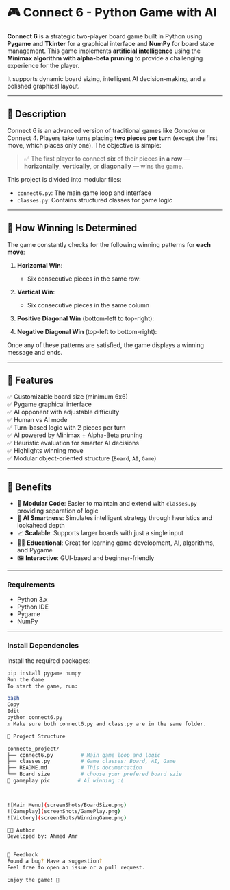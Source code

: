 # 🎮 Connect 6 - Python Game with AI

**Connect 6** is a strategic two-player board game built in Python using **Pygame** and **Tkinter** for a graphical interface and **NumPy** for board state management. This game implements **artificial intelligence** using the **Minimax algorithm with alpha-beta pruning** to provide a challenging experience for the player.

It supports dynamic board sizing, intelligent AI decision-making, and a polished graphical layout.

---

## 📖 Description

Connect 6 is an advanced version of traditional games like Gomoku or Connect 4. Players take turns placing **two pieces per turn** (except the first move, which places only one). The objective is simple:

> ✅ The first player to connect **six** of their pieces **in a row** — **horizontally**, **vertically**, or **diagonally** — wins the game.

This project is divided into modular files:
- `connect6.py`: The main game loop and interface
- `classes.py`: Contains structured classes for game logic

---

## 🧠 How Winning Is Determined

The game constantly checks for the following winning patterns for **each move**:

1. **Horizontal Win**:
   - Six consecutive pieces in the same row:  

2. **Vertical Win**:
   - Six consecutive pieces in the same column

3. **Positive Diagonal Win** (bottom-left to top-right):
   
4. **Negative Diagonal Win** (top-left to bottom-right):
   

Once any of these patterns are satisfied, the game displays a winning message and ends.

---

## 🌟 Features

✅ Customizable board size (minimum 6x6)  
✅ Pygame graphical interface  
✅ AI opponent with adjustable difficulty  
✅ Human vs AI mode  
✅ Turn-based logic with 2 pieces per turn  
✅ AI powered by Minimax + Alpha-Beta pruning  
✅ Heuristic evaluation for smarter AI decisions  
✅ Highlights winning move  
✅ Modular object-oriented structure (`Board`, `AI`, `Game`)

---

## 📌 Benefits

- 🧩 **Modular Code**: Easier to maintain and extend with `classes.py` providing separation of logic
- 🧠 **AI Smartness**: Simulates intelligent strategy through heuristics and lookahead depth
- 📈 **Scalable**: Supports larger boards with just a single input
- 👨‍🏫 **Educational**: Great for learning game development, AI, algorithms, and Pygame
- 🖼️ **Interactive**: GUI-based and beginner-friendly

---

### Requirements

- Python 3.x  
- Python IDE  
- Pygame  
- NumPy  

---

### Install Dependencies

Install the required packages:

```bash
pip install pygame numpy
Run the Game
To start the game, run:

bash
Copy
Edit
python connect6.py
⚠️ Make sure both connect6.py and class.py are in the same folder.

📂 Project Structure

connect6_project/
├── connect6.py         # Main game loop and logic
├── classes.py          # Game classes: Board, AI, Game
├── README.md           # This documentation
└── Board size          # choose your prefered board szie 
📸 gameplay pic         # Ai winning :( 



![Main Menu](screenShots/BoardSize.png)
![Gameplay](screenShots/GamePlay.png)
![Victory](screenShots/WinningGame.png)

👨‍💻 Author
Developed by: Ahmed Amr 


💬 Feedback
Found a bug? Have a suggestion?
Feel free to open an issue or a pull request.

Enjoy the game! 🎉